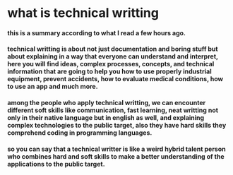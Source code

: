 # what is technical writting

#### this is a summary according to what I read a few hours ago.

#### technical writting is about not just documentation and boring stuff but about explaining in a way that everyone can understand and interpret, here you will find ideas, complex processes, concepts, and technical information that are going to help you how to use properly industrial equipment, prevent accidents, how to evaluate medical conditions, how to use an app and much more.

#### among the people who apply technical writting, we can encounter different soft skills like communication, fast learning, neat writting not only in their native language but in english as well, and explaining complex technologies to the public target, also they have hard skills they comprehend coding in programming languages.

#### so you can say that a technical writter is like a weird hybrid talent person who combines hard and soft skills to make a better understanding of the applications to the public target.
